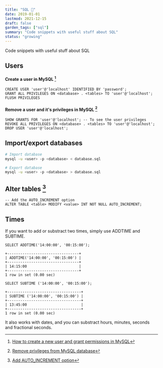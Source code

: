 ```yaml
---
title: "SQL 💾"
date: 2019-01-01
lastmod: 2021-12-15
draft: false
garden_tags: ["sql"]
summary: "Code snippets with useful stuff about SQL"
status: "growing"
---
```


Code snippets with useful stuff about SQL

## Users

#### Create a user in MySQL [^1]
```mysql
CREATE USER 'user'@'localhost' IDENTIFIED BY 'password';
GRANT ALL PRIVILEGES ON <database> . <tables> TO 'user'@'localhost';
FLUSH PRIVILEGES
```

[^1]: <a href="https://www.digitalocean.com/community/tutorials/how-to-create-a-new-user-and-grant-permissions-in-mysql" target="_blank">How to create a new user and grant permissions in MySQL</a>

#### Remove a user and it's privileges in MySQL [^2]
```mysql
SHOW GRANTS FOR 'user'@'localhost'; -- To see the user privileges
REVOKE ALL PRIVILEGES ON <database> . <tables> TO 'user'@'localhost';
DROP USER 'user'@'localhost';
```

[^2]: <a href="https://stackoverflow.com/questions/17799806/remove-privileges-from-mysql-database" target="_blank">Remove privileges from MySQL database</a>

## Import/export databases
```bash
# Import database
mysql -u <user> -p <database> < database.sql

# Export database
mysql -u <user> -p <database> > database.sql
```

## Alter tables [^3]
```mysql
-- Add the AUTO_INCREMENT option
ALTER TABLE <table> MODIFY <value> INT NOT NULL AUTO_INCREMENT;
```

[^3]: <a href="https://mariadb.com/kb/en/auto_increment/" target="_blank">Add AUTO_INCREMENT option</a>

## Times
If you want to add or substract two times, simply use ADDTIME and SUBTIME.

```mysql
SELECT ADDTIME('14:00:00', '00:15:00');                

+---------------------------------+
| ADDTIME('14:00:00', '00:15:00') |
+---------------------------------+
| 14:15:00                        |
+---------------------------------+
1 row in set (0.00 sec)

SELECT SUBTIME ('14:00:00', '00:15:00');

+----------------------------------+
| SUBTIME ('14:00:00', '00:15:00') |
+----------------------------------+
| 13:45:00                         |
+----------------------------------+
1 row in set (0.00 sec)
```

It also works with dates, and you can substract hours, minutes, seconds and fractional seconds.